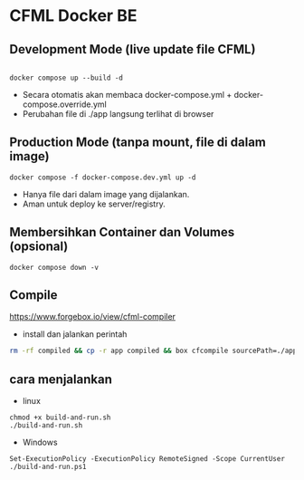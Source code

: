 # CFML Docker BE

## Development Mode (live update file CFML)

```

docker compose up --build -d
```

- Secara otomatis akan membaca docker-compose.yml + docker-compose.override.yml
- Perubahan file di ./app langsung terlihat di browser

## Production Mode (tanpa mount, file di dalam image)

```
docker compose -f docker-compose.dev.yml up -d
```

- Hanya file dari dalam image yang dijalankan.
- Aman untuk deploy ke server/registry.

## Membersihkan Container dan Volumes (opsional)

```
docker compose down -v
```

## Compile

https://www.forgebox.io/view/cfml-compiler

- install dan jalankan perintah

```bash
rm -rf compiled && cp -r app compiled && box cfcompile sourcePath=./app destPath=./compiled cfengine=lucee@6.2.0 && docker compose up --build -d
```

## cara menjalankan

- linux

```
chmod +x build-and-run.sh
./build-and-run.sh
```

- Windows

```
Set-ExecutionPolicy -ExecutionPolicy RemoteSigned -Scope CurrentUser
./build-and-run.ps1
```
